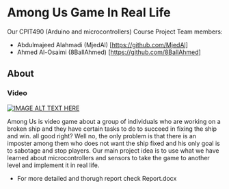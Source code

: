 # Among Us Game In Real Life
Our CPIT490 (Arduino and microcontrollers) Course Project 
Team members:
-  Abdulmajeed Alahmadi (MjedAl) [https://github.com/MjedAl]
-  Ahmed Al-Osaimi (8BallAhmed) [https://github.com/8BallAhmed]

## About

### Video
[![IMAGE ALT TEXT HERE](https://img.youtube.com/vi/3-JaZ-8mnxU/0.jpg)](https://www.youtube.com/watch?v=3-JaZ-8mnxU)


Among Us is video game about a group of individuals who are working on a broken ship and they have certain tasks to do to succeed in fixing the ship and win.
all good right? Well no, the only problem is that there is an imposter among them who does not want the ship fixed and his only goal is to sabotage and stop players.
Our main project idea is to use what we have learned about microcontrollers and sensors to take the game to another level and implement it in real life.

- For more detailed and thorugh report check Report.docx
